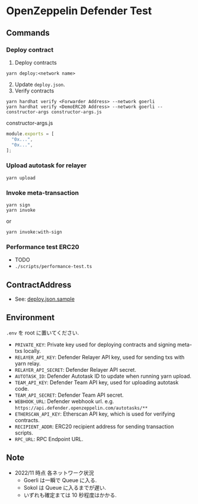 # OpenZeppelin Defender Test

## Commands

### Deploy contract

1. Deploy contracts
```
yarn deploy:<network name>
```
2. Update `deploy.json`.
3. Verify contracts
```
yarn hardhat verify <Forwarder Address> --network goerli
yarn hardhat verify <DemoERC20 Address> --network goerli --constructor-args constructor-args.js
```
constructor-args.js
```js
module.exports = [
  "0x...",
  "0x...",
];
```

### Upload autotask for relayer

```
yarn upload
```

### Invoke meta-transaction

```
yarn sign
yarn invoke
```
or
```
yarn invoke:with-sign
```

### Performance test ERC20

* TODO
* `./scripts/performance-test.ts`

## ContractAddress

* See: [deploy.json.sample](https://github.com/motxx/openzeppelin-defender-playground/blob/main/deploy.json.sample)

## Environment

`.env` を root に置いてください.

* `PRIVATE_KEY`: Private key used for deploying contracts and signing meta-txs locally.
* `RELAYER_API_KEY`: Defender Relayer API key, used for sending txs with yarn relay.
* `RELAYER_API_SECRET`: Defender Relayer API secret.
* `AUTOTASK_ID`: Defender Autotask ID to update when running yarn upload.
* `TEAM_API_KEY`: Defender Team API key, used for uploading autotask code.
* `TEAM_API_SECRET`: Defender Team API secret.
* `WEBHOOK_URL`: Defender webhook url. e.g. `https://api.defender.openzeppelin.com/autotasks/**`
* `ETHERSCAN_API_KEY`: Etherscan API key, which is used for verifying contracts.
* `RECIPIENT_ADDR`: ERC20 recipient address for sending transaction scripts.
* `RPC_URL`: RPC Endpoint URL.

## Note

* 2022/11 時点 各ネットワーク状況
  * Goerli は一瞬で Queue に入る.
  * Sokol は Queue に入るまでが遅い.
  * いずれも確定まては 10 秒程度はかかる.
